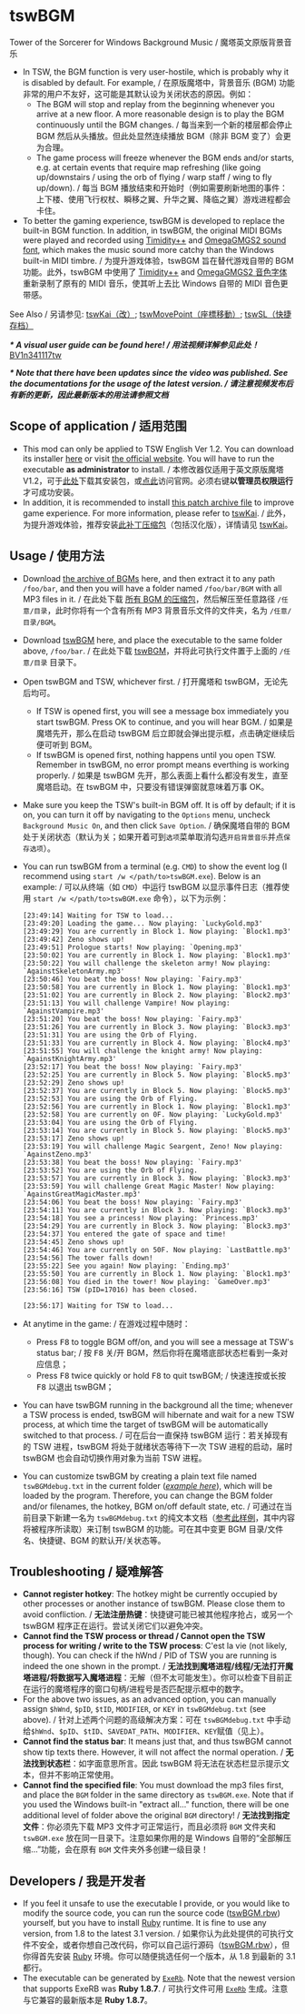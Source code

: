 # tswBGM
Tower of the Sorcerer for Windows Background Music / 魔塔英文原版背景音乐
* In TSW, the BGM function is very user-hostile, which is probably why it is disabled by default. For example, / 在原版魔塔中，背景音乐 (BGM) 功能非常的用户不友好，这可能是其默认设为关闭状态的原因。例如：
  * The BGM will stop and replay from the beginning whenever you arrive at a new floor. A more reasonable design is to play the BGM continuously until the BGM changes. / 每当来到一个新的楼层都会停止 BGM 然后从头播放。但此处显然连续播放 BGM（除非 BGM 变了）会更为合理。
  * The game process will freeze whenever the BGM ends and/or starts, e.g. at certain events that require map refreshing (like going up/downstairs / using the orb of flying / warp staff / wing to fly up/down). / 每当 BGM 播放结束和开始时（例如需要刷新地图的事件：上下楼、使用飞行权杖、瞬移之翼、升华之翼、降临之翼）游戏进程都会卡住。
* To better the gaming experience, tswBGM is developed to replace the built-in BGM function. In addition, in tswBGM, the original MIDI BGMs were played and recorded using [Timidity++](http://timidity.sourceforge.net/) and [OmegaGMGS2 sound font](http://www.mediafire.com/file/2as606szvw1pbw8/OmegaGMGS2.sf2/file), which makes the music sound more catchy than the Windows built-in MIDI timbre. / 为提升游戏体验，tswBGM 旨在替代游戏自带的 BGM 功能。此外，tswBGM 中使用了 [Timidity++](http://timidity.sourceforge.net/) and [OmegaGMGS2 音色字体](http://www.mediafire.com/file/2as606szvw1pbw8/OmegaGMGS2.sf2/file) 重新录制了原有的 MIDI 音乐，使其听上去比 Windows 自带的 MIDI 音色更带感。

See Also / 另请参见: [tswKai（改）](https://github.com/Z-H-Sun/tswKai); [tswMovePoint（座標移動）](https://github.com/Z-H-Sun/tswMP); [tswSL（快捷存档）](https://github.com/Z-H-Sun/tswSL)

***\* A visual user guide can be found here! / 用法视频详解参见此处！*** <ins>[BV1n341117tw](https://www.bilibili.com/video/BV1n341117tw)</ins>

***\* Note that there have been updates since the video was published. See the documentations for the usage of the latest version. / 请注意视频发布后有新的更新，因此最新版本的用法请参照文档***

## Scope of application / 适用范围
* This mod can only be applied to TSW English Ver 1.2. You can download its installer <ins>[here](https://ftp.vector.co.jp/14/65/3171/tsw12.exe)</ins> or visit [the official website](http://hp.vector.co.jp/authors/VA013374/game/egame0.html). You will have to run the executable **as administrator** to install. / 本修改器仅适用于英文原版魔塔V1.2，可于<ins>[此处](https://ftp.vector.co.jp/14/65/3171/tsw12.exe)</ins>下载其安装包，或[点此](http://hp.vector.co.jp/authors/VA013374/game/egame0.html)访问官网。必须右键**以管理员权限运行**才可成功安装。
* In addition, it is recommended to install <ins>[this patch archive file](https://github.com/Z-H-Sun/tswKai/raw/main/tsw.patch.zip)</ins> to improve game experience. For more information, please refer to [tswKai](https://github.com/Z-H-Sun/tswKai#game-experience-improvement--%E6%8F%90%E5%8D%87%E6%B8%B8%E6%88%8F%E4%BD%93%E9%AA%8C). / 此外，为提升游戏体验，推荐安装<ins>[此补丁压缩包](https://github.com/Z-H-Sun/tswKai/raw/main/tsw.patch.zip)</ins>（包括汉化版），详情请见 [tswKai](https://github.com/Z-H-Sun/tswKai#game-experience-improvement--%E6%8F%90%E5%8D%87%E6%B8%B8%E6%88%8F%E4%BD%93%E9%AA%8C)。

## Usage / 使用方法
* Download <ins>[the archive of BGMs](/BGM.zip?raw=true)</ins> here, and then extract it to any path `/foo/bar`, and then you will have a folder named `/foo/bar/BGM` with all MP3 files in it. / 在此处下载 <ins>[所有 BGM 的压缩包](/BGM.zip?raw=true)</ins>，然后解压至任意路径 `/任意/目录`，此时你将有一个含有所有 MP3 背景音乐文件的文件夹，名为 `/任意/目录/BGM`。
* Download <ins>[tswBGM](https://github.com/Z-H-Sun/tswBGM/releases/latest/download/tswBGM.exe)</ins> here, and place the executable to the same folder above, `/foo/bar`. / 在此处下载 <ins>[tswBGM](https://github.com/Z-H-Sun/tswBGM/releases/latest/download/tswBGM.exe)</ins>，并将此可执行文件置于上面的 `/任意/目录` 目录下。
* Open tswBGM and TSW, whichever first. / 打开魔塔和 tswBGM，无论先后均可。
  * If TSW is opened first, you will see a message box immediately you start tswBGM. Press OK to continue, and you will hear BGM. / 如果是魔塔先开，那么在启动 tswBGM 后立即就会弹出提示框，点击确定继续后便可听到 BGM。
  * If tswBGM is opened first, nothing happens until you open TSW. Remember in tswBGM, no error prompt means everthing is working properly. / 如果是 tswBGM 先开，那么表面上看什么都没有发生，直至魔塔启动。在 tswBGM 中，只要没有错误弹窗就意味着万事 OK。
* Make sure you keep the TSW's built-in BGM off. It is off by default; if it is on, you can turn it off by navigating to the `Options` menu, uncheck `Background Music On`, and then click `Save Option`. / 确保魔塔自带的 BGM 处于关闭状态（默认为关；如果开着可到`选项`菜单取消勾选`开启背景音乐`并点`保存选项`）。
* You can run tswBGM from a terminal (e.g. `CMD`) to show the event log (I recommend using `start /w </path/to>tswBGM.exe`). Below is an example: / 可以从终端（如 `CMD`）中运行 tswBGM 以显示事件日志（推荐使用 `start /w </path/to>tswBGM.exe` 命令），以下为示例：
  ```
  [23:49:14] Waiting for TSW to load...
  [23:49:20] Loading the game... Now playing: `LuckyGold.mp3'
  [23:49:29] You are currently in Block 1. Now playing: `Block1.mp3'
  [23:49:42] Zeno shows up!
  [23:49:51] Prologue starts! Now playing: `Opening.mp3'
  [23:50:02] You are currently in Block 1. Now playing: `Block1.mp3'
  [23:50:22] You will challenge the skeleton army! Now playing: `AgainstSkeletonArmy.mp3'
  [23:50:46] You beat the boss! Now playing: `Fairy.mp3'
  [23:50:58] You are currently in Block 1. Now playing: `Block1.mp3'
  [23:51:02] You are currently in Block 2. Now playing: `Block2.mp3'
  [23:51:13] You will challenge Vampire! Now playing: `AgainstVampire.mp3'
  [23:51:20] You beat the boss! Now playing: `Fairy.mp3'
  [23:51:26] You are currently in Block 3. Now playing: `Block3.mp3'
  [23:51:31] You are using the Orb of Flying.
  [23:51:33] You are currently in Block 4. Now playing: `Block4.mp3'
  [23:51:55] You will challenge the knight army! Now playing: `AgainstKnightArmy.mp3'
  [23:52:17] You beat the boss! Now playing: `Fairy.mp3'
  [23:52:25] You are currently in Block 5. Now playing: `Block5.mp3'
  [23:52:29] Zeno shows up!
  [23:52:37] You are currently in Block 5. Now playing: `Block5.mp3'
  [23:52:53] You are using the Orb of Flying.
  [23:52:56] You are currently in Block 1. Now playing: `Block1.mp3'
  [23:52:58] You are currently on 0F. Now playing: `LuckyGold.mp3'
  [23:53:04] You are using the Orb of Flying.
  [23:53:14] You are currently in Block 5. Now playing: `Block5.mp3'
  [23:53:17] Zeno shows up!
  [23:53:19] You will challenge Magic Seargent, Zeno! Now playing: `AgainstZeno.mp3'
  [23:53:38] You beat the boss! Now playing: `Fairy.mp3'
  [23:53:52] You are using the Orb of Flying.
  [23:53:57] You are currently in Block 3. Now playing: `Block3.mp3'
  [23:53:59] You will challenge Great Magic Master! Now playing: `AgainstGreatMagicMaster.mp3'
  [23:54:06] You beat the boss! Now playing: `Fairy.mp3'
  [23:54:11] You are currently in Block 3. Now playing: `Block3.mp3'
  [23:54:18] You see a princess! Now playing: `Princess.mp3'
  [23:54:29] You are currently in Block 3. Now playing: `Block3.mp3'
  [23:54:37] You entered the gate of space and time!
  [23:54:45] Zeno shows up!
  [23:54:46] You are currently on 50F. Now playing: `LastBattle.mp3'
  [23:54:56] The tower falls down!
  [23:55:22] See you again! Now playing: `Ending.mp3'
  [23:55:50] You are currently in Block 1. Now playing: `Block1.mp3'
  [23:56:08] You died in the tower! Now playing: `GameOver.mp3'
  [23:56:16] TSW (pID=17016) has been closed.

  [23:56:17] Waiting for TSW to load...
  ```
* At anytime in the game: / 在游戏过程中随时：

  * Press <kbd>F8</kbd> to toggle BGM off/on, and you will see a message at TSW's status bar; / 按 <kbd>F8</kbd> 关/开 BGM，然后你将在魔塔底部状态栏看到一条对应信息；
  * Press <kbd>F8</kbd> twice quickly or hold <kbd>F8</kbd> to quit tswBGM; / 快速连按或长按 <kbd>F8</kbd> 以退出 tswBGM；

* You can have tswBGM running in the background all the time; whenever a TSW process is ended, tswBGM will hibernate and wait for a new TSW process, at which time the target of tswBGM will be automatically switched to that process. / 可在后台一直保持 tswBGM 运行：若关掉现有的 TSW 进程，tswBGM 将处于就绪状态等待下一次 TSW 进程的启动，届时 tswBGM 也会自动切换作用对象为当前 TSW 进程。
* You can customize tswBGM by creating a plain text file named `tswBGMdebug.txt` in the current folder (*[example here](/tswBGMdebug.txt)*), which will be loaded by the program. Therefore, you can change the BGM folder and/or filenames, the hotkey, BGM on/off default state, etc. / 可通过在当前目录下新建一名为 `tswBGMdebug.txt` 的纯文本文档（[参考此样例](/tswBGMdebug.txt)，其中内容将被程序所读取）来订制 tswBGM 的功能。可在其中变更 BGM 目录/文件名、快捷键、BGM 的默认开/关状态等。

## Troubleshooting / 疑难解答
* **Cannot register hotkey**: The hotkey might be currently occupied by other processes or another instance of tswBGM. Please close them to avoid confliction. / **无法注册热键**：快捷键可能已被其他程序抢占，或另一个 tswBGM 程序正在运行。尝试关闭它们以避免冲突。
* **Cannot find the TSW process or thread / Cannot open the TSW process for writing / write to the TSW process**: C'est la vie (not likely, though). You can check if the hWnd / PID of TSW you are running is indeed the one shown in the prompt. / **无法找到魔塔进程/线程/无法打开魔塔进程/将数据写入魔塔进程**：无解（但不太可能发生）。你可以检查下目前正在运行的魔塔程序的窗口句柄/进程号是否匹配提示框中的数字。
* For the above two issues, as an advanced option, you can manually assign `$hWnd`, `$pID`, `$tID`, `MODIFIER`, or `KEY` in `tswBGMdebug.txt` (see above). / 针对上述两个问题的高级解决方案：可在 `tswBGMdebug.txt` 中手动给`$hWnd`、`$pID`、`$tID`、`SAVEDAT_PATH`、`MODIFIER`、`KEY`赋值（见上）。
* **Cannot find the status bar**: It means just that, and thus tswBGM cannot show tip texts there. However, it will not affect the normal operation. / **无法找到状态栏**：如字面意思所言。因此 tswBGM 将无法在状态栏显示提示文本，但并不影响正常使用。
* **Cannot find the specified file**: You must download the mp3 files first, and place the `BGM` folder in the same directory as `tswBGM.exe`. Note that if you used the Windows built-in "extract all..." function, there will be one additional level of folder above the original `BGM` directory! / **无法找到指定文件**：你必须先下载 MP3 文件才可正常运行，而且必须将 `BGM` 文件夹和 `tswBGM.exe` 放在同一目录下。注意如果你用的是 Windows 自带的“全部解压缩…”功能，会在原有 `BGM` 文件夹外多创建一级目录！

## Developers / 我是开发者
* If you feel it unsafe to use the executable I provide, or you would like to modify the source code, you can run the source code ([tswBGM.rbw](/tswBGM.rbw)) yourself, but you have to install [Ruby](https://www.ruby-lang.org/) runtime. It is fine to use any version, from 1.8 to the latest 3.1 version. / 如果你认为此处提供的可执行文件不安全，或者你想自己改代码，你可以自己运行源码（[tswBGM.rbw](/tswBGM.rbw)），但你得首先安装 [Ruby](https://www.ruby-lang.org/) 环境。你可以随便挑选任何一个版本，从 1.8 到最新的 3.1 都行。
* The executable can be generated by [`ExeRb`](https://osdn.net/projects/exerb/). Note that the newest version that supports ExeRB was **Ruby 1.8.7**. / 可执行文件可用 [`ExeRb`](https://osdn.net/projects/exerb/) 生成。注意与它兼容的最新版本是 **Ruby 1.8.7**。
